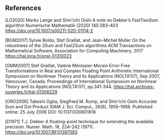 ## References

[LO2020] Marko Lange and Shin'ichi Oishi A note on Dekker’s FastTwoSum algorithm Numerische Mathematik (2020) 145:383–403 https://doi.org/10.1007/s00211-020-01114-2

[BGM2017] Sylvie Boldo, Stef Graillat, and Jean-Michel Muller On the robustness of the 2Sum and Fast2Sum algorithms ACM Transactions on Mathematical Software, Association for Computing Machinery, 2017 https://hal.inria.fr/ensl-01310023

[GMM2007] Stef Graillat, Valérie Ménissier-Morain Error-Free Transformations in Real and Complex Floating Point Arithmetic International Symposium on Nonlinear Theory and its Applications (NOLTA'07), Sep 2007, Vancouver, Canada. Proceedings of International Symposium on Nonlinear Theory and its Applications (NOLTA'07), pp.341-344. https://hal.archives-ouvertes.fr/hal-01306229

[ORO2006] Takeshi Ogita, Siegfried M. Rump, and Shin'ichi Oishi Accurate Sum and Dot Product SIAM J. Sci. Comput., 26(6), 1955–1988. Published online: 25 July 2006 DOI: 10.1137/030601818

[D1971] T.J. Dekker A floating-point technique for extending the available precision. Numer. Math. 18, 224–242 (1971). https://doi.org/10.1007/BF01397083
